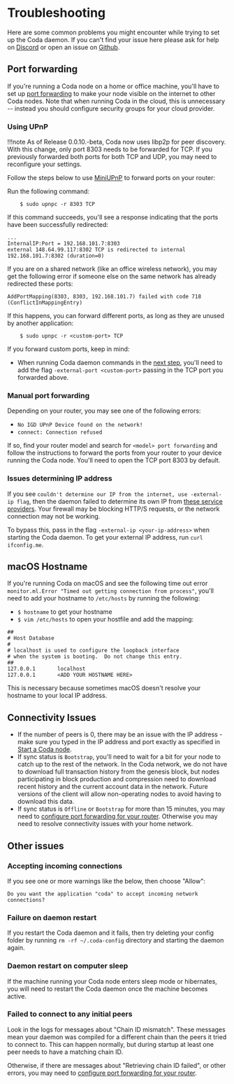 # Troubleshooting

Here are some common problems you might encounter while trying to set up the Coda daemon. If you can't find your issue here please ask for help on [Discord](https://bit.ly/CodaDiscord) or open an issue on [Github](https://github.com/CodaProtocol/coda/issues/new).

## Port forwarding

If you're running a Coda node on a home or office machine, you'll have to set up [port forwarding](https://en.wikipedia.org/wiki/Port_forwarding) to make your node visible on the internet to other Coda nodes. Note that when running Coda in the cloud, this is unnecessary -- instead you should configure security groups for your cloud provider.

### Using UPnP

!!!note
    As of Release 0.0.10.-beta, Coda now uses libp2p for peer discovery. With this change, only port 8303 needs to be forwarded for TCP. If you previously forwarded both ports for both TCP and UDP, you may need to reconfigure your settings.

Follow the steps below to use [MiniUPnP](https://github.com/miniupnp/miniupnp) to forward ports on your router:

Run the following command:

        $ sudo upnpc -r 8303 TCP

If this command succeeds, you'll see a response indicating that the ports have been successfully redirected:

```
...
InternalIP:Port = 192.168.101.7:8303
external 148.64.99.117:8302 TCP is redirected to internal 192.168.101.7:8302 (duration=0)
```

If you are on a shared network (like an office wireless network), you may get the following error if someone else on the same network has already redirected these ports:

```
AddPortMapping(8303, 8303, 192.168.101.7) failed with code 718 (ConflictInMappingEntry)
```

If this happens, you can forward different ports, as long as they are unused by another application:

        $ sudo upnpc -r <custom-port> TCP

If you forward custom ports, keep in mind:

- When running Coda daemon commands in the [next step](/docs/my-first-transaction#start-up-a-node), you'll need to add the flag `-external-port <custom-port>` passing in the TCP port you forwarded above.

### Manual port forwarding

Depending on your router, you may see one of the following errors:

- `No IGD UPnP Device found on the network!`
- `connect: Connection refused`

If so, find your router model and search for `<model> port forwarding` and follow the instructions to forward the ports from your router to your device running the Coda node. You'll need to open the TCP port 8303 by default.

### Issues determining IP address

If you see `couldn't determine our IP from the internet, use -external-ip flag`, then the daemon failed to determine its own IP from [these service providers](https://github.com/CodaProtocol/coda/blob/056d0203722ddfec1c7ad216846434648cd7af5e/src/app/cli/src/find_ip.ml#L7-L11). Your firewall may be blocking HTTP/S requests, or the network connection may not be working. 

To bypass this, pass in the flag `-external-ip <your-ip-address>` when starting the Coda daemon. To get your external IP address, run `curl ifconfig.me`.

## macOS Hostname

If you're running Coda on macOS and see the following time out error `monitor.ml.Error "Timed out getting connection from process"`, you'll need to add your hostname to `/etc/hosts` by running the following:

- `$ hostname` to get your hostname
- `$ vim /etc/hosts` to open your hostfile and add the mapping:

```
##
# Host Database
#
# localhost is used to configure the loopback interface
# when the system is booting.  Do not change this entry.
##
127.0.0.1       localhost
127.0.0.1       <ADD YOUR HOSTNAME HERE>
```

This is necessary because sometimes macOS doesn't resolve your hostname to your local IP address.

## Connectivity Issues

- If the number of peers is 0, there may be an issue with the IP address - make sure you typed in the IP address and port exactly as specified in [Start a Coda node](#start-a-coda-node).
- If sync status is `Bootstrap`, you'll need to wait for a bit for your node to catch up to the rest of the network. In the Coda network, we do not have to download full transaction history from the genesis block, but nodes participating in block production and compression need to download recent history and the current account data in the network. Future versions of the client will allow non-operating nodes to avoid having to download this data.
- If sync status is `Offline` or `Bootstrap` for more than 15 minutes, you may need to [configure port forwarding for your router](#port-forwarding). Otherwise you may need to resolve connectivity issues with your home network.

## Other issues

### Accepting incoming connections
If you see one or more warnings like the below, then choose "Allow":
```
Do you want the application "coda" to accept incoming network connections?
```

### Failure on daemon restart
If you restart the Coda daemon and it fails, then try deleting your config folder by running `rm -rf ~/.coda-config` directory and starting the daemon again.

### Daemon restart on computer sleep
If the machine running your Coda node enters sleep mode or hibernates, you will need to restart the Coda daemon once the machine becomes active.

### Failed to connect to any initial peers
Look in the logs for messages about "Chain ID mismatch". These messages mean your daemon was compiled for a different chain than the peers it tried to connect to. This can happen normally, but during startup at least one peer needs to have a matching chain ID.

Otherwise, if there are messages about "Retrieving chain ID failed", or other errors, you may need to [configure port forwarding for your router](/docs/getting-started/#port-forwarding).
